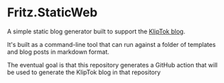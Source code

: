 # Fritz.StaticWeb

A simple static blog generator built to support the [KlipTok blog](https://kliptok.com/blog). 

It's built as a command-line tool that can run against a folder of templates and blog posts in markdown format. 

The eventual goal is that this repository generates a GitHub action that will be used to generate the KlipTok blog in that repository
